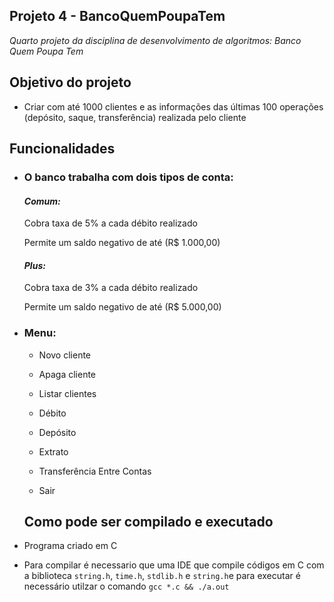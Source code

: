 ## Projeto 4 - BancoQuemPoupaTem
*Quarto projeto da disciplina de desenvolvimento de algoritmos: Banco Quem Poupa Tem*
## Objetivo do projeto
- Criar com até 1000 clientes e as informações das últimas 100 operações (depósito, saque, transferência) realizada pelo cliente
## Funcionalidades
- ### O banco trabalha com dois tipos de conta:
    
   #### *Comum:* 
  
    Cobra taxa de 5% a cada débito realizado
    
    Permite um saldo negativo de até (R$ 1.000,00)
  
   #### *Plus:*
    
     Cobra taxa de 3% a cada débito realizado
    
    Permite um saldo negativo de até (R$ 5.000,00)
- ### Menu:
   -  Novo cliente
    
  - Apaga cliente
    
  - Listar clientes
    
  - Débito
    
  -  Depósito
    
  -  Extrato
    
   -  Transferência Entre Contas
    
  -  Sair
 
  ## Como pode ser compilado e executado
- Programa criado em C
- Para compilar é necessario que uma IDE que compile códigos em C com a biblioteca `string.h`, `time.h`, `stdlib.h` e `string.h`e para executar é necessário utilzar o comando `gcc *.c && ./a.out `




























  
